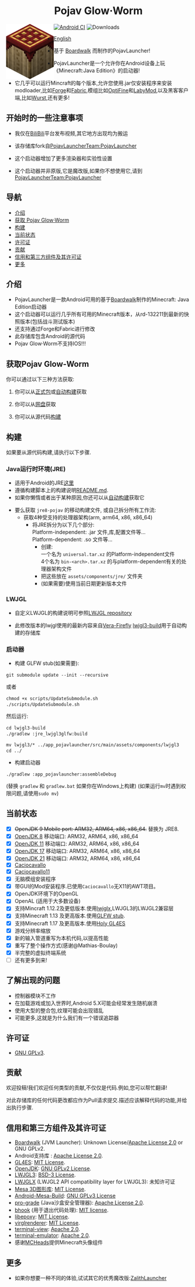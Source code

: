 <H1 align="center">Pojav Glow·Worm</H1>

<img src="https://github.com/PojavLauncherTeam/PojavLauncher/blob/v3_openjdk/app_pojavlauncher/src/main/assets/pojavlauncher.png" align="left" width="130" height="150" alt="PojavLauncher logo">

[![Android CI](https://github.com/Vera-Firefly/Pojav-Glow-Worm/actions/workflows/main.yml/badge.svg)](https://github.com/Vera-Firefly/Pojav-Glow-Worm/actions)
![Downloads](https://img.shields.io/github/downloads/Vera-Firefly/Pojav-Glow-Worm/total)

* <a href="/README.md">English</a>

* 基于 [Boardwalk](https://github.com/zhuowei/Boardwalk) 而制作的PojavLauncher!

* PojavLauncher是一个允许你在Android设备上玩《Minecraft:Java Edition》的启动器!

* 它几乎可以运行Mincraft的每个版本,允许您使用.jar仅安装程序来安装modloader,比如[Forge](https://files.minecraftforge.net/)和[Fabric](http://fabricmc.net/),模组比如[OptiFine](https://optifine.net)和[LabyMod](https://www.labymod.net/en),以及黑客客户端,比如[Wurst](https://www.wurstclient.net/),还有更多!
## 开始时的一些注意事项
- 我仅在[BiliBili](https://space.bilibili.com/1412062866?spm_id_from=333.1007.0.0)平台发布视频,其它地方出现均为搬运

- 该存储库fork自[PojavLauncherTeam:PojavLauncher](https://github.com/PojavLauncherTeam/PojavLauncher)

- 这个启动器增加了更多渲染器和实验性设置

- 这个启动器并非原版,它是魔改版,如果你不想使用它,请到[PojavLauncherTeam:PojavLauncher](https://github.com/PojavLauncherTeam/PojavLauncher)

## 导航
- [介绍](#介绍)  
- [获取 Pojav Glow·Worm](#获取Pojav-Glow-Worm)
- [构建](#构建) 
- [当前状态](#当前状态) 
- [许可证](#许可证) 
- [贡献](#贡献) 
- [信用和第三方组件及其许可证](#信用和第三方组件及其许可证)
- [更多](#更多)

## 介绍 
* PojavLauncher是一款Android可用的基于[Boardwalk](https://github.com/zhuowei/Boardwalk)制作的Minecraft: Java Edition启动器
* 这个启动器可以运行几乎所有可用的Minecraft版本，从rd-132211到最新的快照版本(包括战斗测试版本)
* 还支持通过Forge和Fabric进行修改
* 此存储库包含Android的源代码
* Pojav Glow·Worm不支持IOS!!!

## 获取Pojav Glow-Worm

你可以通过以下三种方法获取:

1. 你可以从[正式包](https://github.com/Vera-Firefly/Pojav-Glow-Worm/releases)或[自动构建](https://github.com/Vera-Firefly/Pojav-Glow-Worm/actions)获取

2. 你可以从[网盘](https://www.123pan.com/s/O0EDVv-ZJT13)获取

3. 你可以从源代码[构建](#构建)
## 构建
如果要从源代码构建,请执行以下步骤.
### Java运行时环境(JRE)
- 适用于Android的JRE[这里](https://github.com/Vera-Firefly/android-openjdk-build)
- 遵循构建脚本上的构建说明[README.md](https://github.com/Vera-Firefly/android-openjdk-build/blob/buildjre8/README.md).
- 如果你懒惰或者出于某种原因,你还可以从[自动构建](https://github.com/Vera-Firefly/android-openjdk-autobuild/actions)获取它
* 要么获取 `jre8-pojav` 的移动构建文件, 或自己拆分所有工作流:</br>
   - 获取4种受支持的处理器架构(arm, arm64, x86, x86_64) </br> 
      - 将JRE拆分为以下几个部分:</br>
                Platform-independent: .jar 文件,库,配置文件等...</br>
                Platform-dependent: .so 文件等...</br>
        - 创建:</br>
                一个名为 `universal.tar.xz` 的Platform-independent文件</br>
                4个名为 `bin-<arch>.tar.xz` 的与platform-dependent有关的处理器架构文件</br>
        - 把这些放在 `assets/components/jre/` 文件夹</br>
        - (如果需要)使用当前日期更新版本文件</br>

### LWJGL
* 自定义LWJGL的构建说明可参照[LWJGL repository](https://github.com/PojavLauncherTeam/lwjgl3)

* 此修改版本的lwjgl使用的最新内容来自[Vera-Firefly](https://github.com/Vera-Firefly) [lwjgl3-build](https://github.com/Vera-Firefly/lwjgl3-build)用于自动构建的存储库
### 启动器
* 构建 GLFW stub(如果需要):
```
git submodule update --init --recursive
```
或者
```
chmod +x scripts/UpdateSubmodule.sh
./scripts/UpdateSubmodule.sh
```
然后运行:
```
cd lwjgl3-build
./gradlew :jre_lwjgl3glfw:build
```
```
mv lwjgl3/* ../app_pojavlauncher/src/main/assets/components/lwjgl3
cd ../
```
* 构建启动器
```
./gradlew :app_pojavlauncher:assembleDebug
```
(替换 `gradlew` 和 `gradlew.bat` 如果你在Windows上构建)
(如果运行`mv`时遇到权限问题,请使用`sudo mv`)

## 当前状态
- [x] ~~OpenJDK 9 Mobile port: ARM32, ARM64, x86, x86_64.~~ 替换为 JRE8.
- [x] [OpenJDK 8](https://github.com/openjdk/jdk8u) 移动端口: ARM32, ARM64, x86, x86_64
- [x] [OpenJDK 11](https://github.com/openjdk/jdk11u) 移动端口: ARM32, ARM64, x86, x86_64
- [x] [OpenJDK 17](https://github.com/openjdk/jdk17u) 移动端口: ARM32, ARM64, x86, x86_64
- [x] [OpenJDK 21](https://github.com/openjdk/jdk21u) 移动端口: ARM32, ARM64, x86, x86_64
- [x] [Caciocavallo](https://openjdk.java.net/projects/caciocavallo/)
- [x] [Caciocavallo11](https://github.com/FCL-Team/caciocavallo11-FCL)
- [x] 无脑模组安装程序
- [x] 带GUI的Mod安装程序.已使用`Caciocavallo`无X11的AWT项目。
- [x] OpenJDK环境下的OpenGL
- [x] OpenAL (适用于大多数设备)
- [x] 支持Mincraft 1.12.2及更低版本.使用[lwjglx](https://github.com/PojavLauncherTeam/lwjglx),LWJGL3的LWJGL2兼容层
- [x] 支持Minecraft 1.13 及更高版本.使用[GLFW stub](https://github.com/PojavLauncherTeam/lwjgl3-glfw-java).
- [x] 支持Minecraft 1.17 及更高版本.使用[Holy GL4ES](https://github.com/PojavLauncherTeam/gl4es-114-extra)
- [x] 游戏分辨率缩放
- [x] 新的输入管道重写为本机代码,以提高性能
- [x] 重写了整个操作方式(感谢@Mathias-Boulay)
- [x] 半完整的虚拟终端系统
- [ ] 还有更多到来!

## 了解出现的问题
- 控制器模块不工作
- 在加载游戏或加入世界时,Android 5.X可能会经常发生随机崩溃
- 使用大型的整合包,纹理可能会出现错乱
- 可能更多,这就是为什么我们有一个错误追踪器

## 许可证
- [GNU GPLv3](https://github.com/Vera-Firefly/Pojav-Glow-Worm/blob/main_v3/LICENSE).

## 贡献
欢迎投稿!我们欢迎任何类型的贡献,不仅仅是代码.例如,您可以帮忙翻译!

对此存储库的任何代码更改都应作为Pull请求提交.描述应该解释代码的功能,并给出执行步骤.

## 信用和第三方组件及其许可证
- [Boardwalk](https://github.com/zhuowei/Boardwalk) (JVM Launcher): Unknown License/[Apache License 2.0](https://github.com/zhuowei/Boardwalk/blob/master/LICENSE) or GNU GPLv2.
- Android支持库 : [Apache License 2.0](https://android.googlesource.com/platform/prebuilts/maven_repo/android/+/master/NOTICE.txt).
- [GL4ES](https://github.com/PojavLauncherTeam/gl4es): [MIT License](https://github.com/ptitSeb/gl4es/blob/master/LICENSE).<br>
- [OpenJDK](https://github.com/PojavLauncherTeam/openjdk-multiarch-jdk8u): [GNU GPLv2 License](https://openjdk.java.net/legal/gplv2+ce.html).<br>
- [LWJGL3](https://github.com/PojavLauncherTeam/lwjgl3): [BSD-3 License](https://github.com/LWJGL/lwjgl3/blob/master/LICENSE.md).
- [LWJGLX](https://github.com/PojavLauncherTeam/lwjglx) (LWJGL2 API compatibility layer for LWJGL3): 未知许可证<br>
- [Mesa 3D图形库](https://gitlab.freedesktop.org/mesa/mesa): [MIT License](https://docs.mesa3d.org/license.html).
- [Android-Mesa-Build](https://github.com/Vera-Firefly/android-mesa-build): [GNU GPLv3 License](https://github.com/Vera-Firefly/android-mesa-build/blob/master/LICENSE)
- [pro-grade](https://github.com/pro-grade/pro-grade) (Java沙盒安全管理器): [Apache License 2.0](https://github.com/pro-grade/pro-grade/blob/master/LICENSE.txt).
- [bhook](https://github.com/bytedance/bhook) (用于退出代码处理): [MIT license](https://github.com/bytedance/bhook/blob/main/LICENSE).
- [libepoxy](https://github.com/anholt/libepoxy): [MIT License](https://github.com/anholt/libepoxy/blob/master/COPYING).
- [virglrenderer](https://github.com/PojavLauncherTeam/virglrenderer): [MIT License](https://gitlab.freedesktop.org/virgl/virglrenderer/-/blob/master/COPYING).
- [terminal-view](https://github.com/termux/termux-app/tree/master/terminal-view): [Apache 2.0](https://github.com/termux/termux-app/blob/master/LICENSE.md).
- [terminal-emulator](https://github.com/termux/termux-app/tree/master/terminal-emulator): [Apache 2.0](https://github.com/termux/termux-app/blob/master/LICENSE.md).
- 感谢[MCHeads](https://mc-heads.net)提供Minecraft头像组件

## 更多
* 如果你想要一种不同的体验,试试其它的优秀魔改版:[ZalithLauncher](https://github.com/ZalithLauncher/ZalithLauncher)

